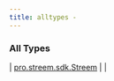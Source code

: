 ```yaml
---
title: alltypes - 
---
```


### All Types

| [pro.streem.sdk.Streem](../pro.streem.sdk/-streem/index.html) |  |

